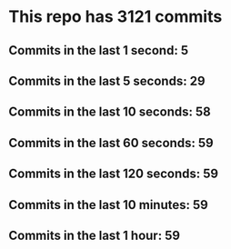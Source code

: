 # This repo has 3121 commits

## Commits in the last 1 second: 5
## Commits in the last 5 seconds: 29
## Commits in the last 10 seconds: 58
## Commits in the last 60 seconds: 59
## Commits in the last 120 seconds: 59
## Commits in the last 10 minutes: 59
## Commits in the last 1 hour: 59
